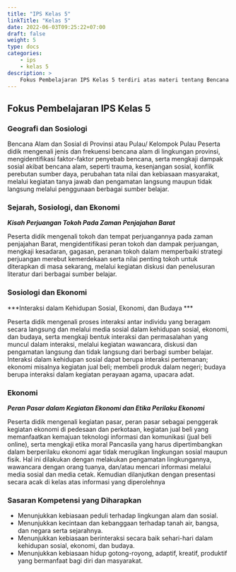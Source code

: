```yaml
---
title: "IPS Kelas 5"
linkTitle: "Kelas 5"
date: 2022-06-03T09:25:22+07:00
draft: false
weight: 5
type: docs
categories:
    - ips
    - kelas 5
description: >
    Fokus Pembelajaran IPS Kelas 5 terdiri atas materi tentang Bencana Alam dan Sosial di Provinsi atau Pulau/ Kelompok Pulau, Kisah Perjuangan Tokoh Pada Zaman Penjajahan Barat, Interaksi dalam Kehidupan Sosial, Ekonomi, dan Budaya serta tentang Peran Pasar dalam Kegiatan Ekonomi dan Etika Perilaku Ekonomi
---
```

## Fokus Pembelajaran IPS Kelas 5
### Geografi dan Sosiologi
Bencana Alam dan Sosial di Provinsi atau Pulau/ Kelompok Pulau
Peserta didik mengenali jenis dan frekuensi bencana alam di lingkungan provinsi, mengidentifikasi faktor-faktor penyebab bencana, serta mengkaji dampak sosial akibat bencana alam, seperti trauma, kesenjangan sosial, konflik perebutan sumber daya, perubahan tata nilai dan kebiasaan masyarakat, melalui kegiatan tanya jawab dan pengamatan langsung maupun tidak langsung melalui penggunaan berbagai sumber belajar.

### Sejarah, Sosiologi, dan Ekonomi
***Kisah Perjuangan Tokoh Pada Zaman Penjajahan Barat***

Peserta didik mengenali tokoh dan tempat perjuangannya pada zaman penjajahan Barat, mengidentifikasi peran tokoh dan dampak perjuangan, mengkaji kesadaran, gagasan, peranan tokoh dalam memperbaiki strategi perjuangan merebut kemerdekaan serta nilai penting tokoh untuk diterapkan di masa sekarang, melalui kegiatan diskusi dan penelusuran literatur dari berbagai sumber belajar.

### Sosiologi dan Ekonomi
***Interaksi dalam Kehidupan Sosial, Ekonomi, dan Budaya ***

Peserta didik mengenali proses interaksi antar individu yang beragam secara langsung dan melalui media sosial dalam kehidupan sosial, ekonomi, dan budaya, serta mengkaji bentuk interaksi dan permasalahan yang muncul dalam interaksi, melalui kegiatan wawancara, diskusi dan pengamatan langsung dan tidak langsung dari berbagi sumber belajar. Interaksi dalam kehidupan sosial dapat berupa interaksi pertemanan; ekonomi misalnya kegiatan jual beli; membeli produk dalam negeri; budaya berupa interaksi dalam kegiatan perayaan agama, upacara adat.

### Ekonomi
***Peran Pasar dalam Kegiatan Ekonomi dan Etika Perilaku Ekonomi***

Peserta didik mengenali kegiatan pasar, peran pasar sebagai penggerak kegiatan ekonomi di pedesaan dan perkotaan, kegiatan jual beli yang memanfaatkan kemajuan teknologi informasi dan komunikasi (jual beli online), serta mengkaji etika moral Pancasila yang harus dipertimbangkan dalam berperilaku ekonomi agar tidak merugikan lingkungan sosial maupun fisik. Hal ini dilakukan dengan melakukan pengamatan lingkungannya, wawancara dengan orang tuanya, dan/atau mencari informasi melalui media sosial dan media cetak. Kemudian dilanjutkan dengan presentasi secara acak di kelas atas informasi yang diperolehnya

### Sasaran Kompetensi yang Diharapkan
- Menunjukkan kebiasaan peduli terhadap lingkungan alam dan sosial.
- Menunjukkan kecintaan dan kebanggaan terhadap tanah air, bangsa, dan negara serta sejarahnya.
- Menunjukkan kebiasaan berinteraksi secara baik sehari-hari dalam kehidupan sosial, ekonomi, dan budaya.
- Menunjukkan kebiasaan hidup gotong-royong, adaptif, kreatif, produktif yang bermanfaat bagi diri dan masyarakat.


